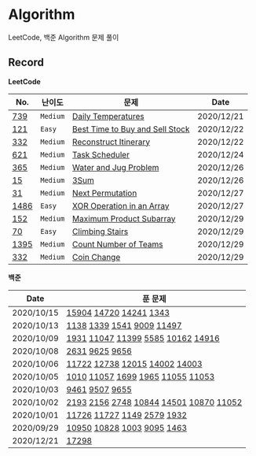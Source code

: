 # Algorithm

LeetCode, 백준 Algorithm 문제 풀이

## Record

**LeetCode**

| No.                      | 난이도   | 문제                                                                                              | Date       |
| ------------------------ | -------- | ------------------------------------------------------------------------------------------------- | ---------- |
| [739](LeetCode/739.py)   | `Medium` | [Daily Temperatures](https://leetcode.com/problems/daily-temperatures/)                           | 2020/12/21 |
| [121](LeetCode/121.py)   | `Easy`   | [Best Time to Buy and Sell Stock](https://leetcode.com/problems/best-time-to-buy-and-sell-stock/) | 2020/12/22 |
| [332](LeetCode/332.py)   | `Medium` | [Reconstruct Itinerary](https://leetcode.com/problems/reconstruct-itinerary/)                     | 2020/12/22 |
| [621](LeetCode/621.py)   | `Medium` | [Task Scheduler](https://leetcode.com/problems/task-scheduler/)                                   | 2020/12/24 |
| [365](LeetCode/365.py)   | `Medium` | [Water and Jug Problem](https://leetcode.com/problems/water-and-jug-problem/)                     | 2020/12/26 |
| [15](LeetCode/15.py)     | `Medium` | [3Sum](https://leetcode.com/problems/3sum/)                                                       | 2020/12/26 |
| [31](LeetCode/31.py)     | `Medium` | [Next Permutation](https://leetcode.com/problems/next-permutation/)                               | 2020/12/27 |
| [1486](LeetCode/1486.py) | `Easy`   | [XOR Operation in an Array](https://leetcode.com/problems/xor-operation-in-an-array/)             | 2020/12/27 |
| [152](LeetCode/152.py)   | `Medium` | [Maximum Product Subarray](https://leetcode.com/problems/maximum-product-subarray/)               | 2020/12/29 |
| [70](LeetCode/70.py)     | `Easy`   | [Climbing Stairs](https://leetcode.com/problems/climbing-stairs/)                                 | 2020/12/29 |
| [1395](LeetCode/1395.py) | `Medium` | [Count Number of Teams](https://leetcode.com/problems/count-number-of-teams/)                     | 2020/12/29 |
| [332](LeetCode/332.py)   | `Medium` | [Coin Change](https://leetcode.com/problems/coin-change/)                                         | 2020/12/29 |

**백준**

| Date       | 푼 문제                                                                                                                                                                   |
| ---------- | ------------------------------------------------------------------------------------------------------------------------------------------------------------------------- |
| 2020/10/15 | [15904](BOJ/Greedy/15904.py) [14720](BOJ/Greedy/14720.py) [14241](BOJ/Greedy/14241.py) [1343](BOJ/Greedy/1343.py)                                                         |
| 2020/10/13 | [1138](BOJ/Greedy/1138.py) [1339](BOJ/Greedy/1339.py) [1541](BOJ/Greedy/1541.py) [9009](BOJ/Greedy/9009.py) [11497](BOJ/Greedy/11497.py)                                  |
| 2020/10/09 | [1931](BOJ/Greedy/1931.py) [11047](BOJ/Greedy/11047.py) [11399](BOJ/Greedy/11399.py) [5585](BOJ/Greedy/5585.py) [10162](BOJ/Greedy/10162.py) [14916](BOJ/Greedy/14916.py) |
| 2020/10/08 | [2631](BOJ/DP/2631.py) [9625](BOJ/DP/9625.py) [9656](BOJ/DP/9656.py)                                                                                                      |
| 2020/10/06 | [11722](BOJ/DP/11722.py) [12738](BOJ/DP/12738.py) [12015](BOJ/DP/12015.py) [14002](BOJ/DP/14002.py) [14003](BOJ/DP/14003.py)                                              |
| 2020/10/05 | [1010](BOJ/DP/1010.py) [11057](BOJ/DP/11057.py) [1699](BOJ/DP/1699.py) [1965](BOJ/DP/1965.py) [11055](BOJ/DP/11055.py) [11053](BOJ/DP/11053.py)                           |
| 2020/10/03 | [9461](BOJ/DP/9461.py) [9507](BOJ/DP/9507.py) [9655](BOJ/9655.py)                                                                                                         |
| 2020/10/02 | [2193](BOJ/DP/2193.py) [2156](BOJ/DP/2156.py) [2748](BOJ/DP/2748.py) [10844](BOJ/DP/10844.py) [14501](BOJ/DP/14501.py)  [10870](BOJ/DP/10870.py) [11052](BOJ/DP/11052.py) |
| 2020/10/01 | [11726](BOJ/DP/11726.py) [11727](BOJ/Dp/11727.py) [1149](BOJ/DP/1149.py) [2579](BOJ/DP/2579.py) [1932](BOJ/DP/1932.py)                                                    |
| 2020/09/29 | [10950](BOJ/DP/10950.py) [10828](BOJ/DP/10828.py) [1003](BOJ/DP/1003.py) [9095](BOJ/DP/9095.py) [1463](BOJ/DP/1463.py)                                                    |
| 2020/12/21 | [17298](BOJ/regular/17298.py)                                                                                                                                             |